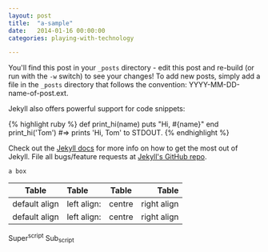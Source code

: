 ```yaml
---
layout: post
title:  "a-sample"
date:   2014-01-16 00:00:00
categories: playing-with-technology

---
```


You'll find this post in your `_posts` directory - edit this post and re-build (or run with the `-w` switch) to see your changes!
To add new posts, simply add a file in the `_posts` directory that follows the convention: YYYY-MM-DD-name-of-post.ext.

Jekyll also offers powerful support for code snippets:

{% highlight ruby %}
def print_hi(name)
  puts "Hi, #{name}"
end
print_hi('Tom')
#=> prints 'Hi, Tom' to STDOUT.
{% endhighlight %}

Check out the [Jekyll docs][jekyll] for more info on how to get the most out of Jekyll. File all bugs/feature requests at [Jekyll's GitHub repo][jekyll-gh].

[jekyll-gh]: https://github.com/mojombo/jekyll
[jekyll]:    http://jekyllrb.com

	a box

|Table|Table|Table|Table|
|---|:---|:---:|---:|
|default align| left align: | centre | right align|
|default align| left align: | centre | right align|

Super<sup>script</sup>
Sub<sub>script</sub>
